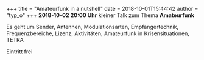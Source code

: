 +++
title = "Amateurfunk in a nutshell"
date = 2018-10-01T15:44:42
author = "typ_o"
+++
**2018-10-02 20:00 Uhr** kleiner Talk zum Thema **Amateurfunk**  
  
Es geht um Sender, Antennen, Modulationsarten, Empfängertechnik,
Frequenzbereiche, Lizenz, Aktivitäten, Amateurfunk in Krisensituationen,
TETRA  
  
Eintritt frei
